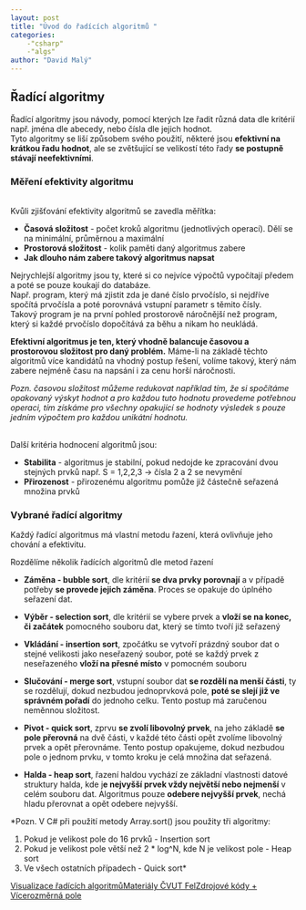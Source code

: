 ```yaml
---
layout: post
title: "Úvod do řadících algoritmů "
categories:
    -"csharp"
    -"algs"
author: "David Malý"
--- 
```



## Řadící algoritmy



Řadící algoritmy jsou návody, pomocí kterých lze řadit různá data dle kritérií např. jména dle abecedy, nebo čísla dle jejich hodnot.
<br>Tyto algoritmy se liší způsobem svého použití, některé jsou **efektivní na krátkou řadu hodnot**, ale se zvětšující se velikostí této řady **se postupně stávají neefektivními**.






### Měření efektivity algoritmu
<br>Kvůli zjišťování efektivity algoritmů se zavedla měřítka:<br>
- **Časová složitost** - počet kroků algoritmu (jednotlivých operací). Dělí se na minimální, průměrnou a maximální
- **Prostorová složitost** - kolik paměti daný algoritmus zabere
- **Jak dlouho nám zabere takový algoritmus napsat**



Nejrychlejší algoritmy jsou ty, které si co nejvíce výpočtů vypočítají předem a poté se pouze koukají do databáze.<br>
 Např. program, který má zjistit zda je dané číslo prvočíslo, si nejdříve spočítá prvočísla a poté porovnává vstupní parametr s těmito čísly.
<br>Takový program je na první pohled prostorově náročnější než program, který si každé prvočíslo dopočítává za běhu a nikam ho neukládá.

**Efektivní algoritmus je ten, který vhodně balancuje časovou a prostorovou složitost pro daný problém.** Máme-li na základě těchto algoritmů více kandidátů na vhodný postup řešení, volíme takový, který nám zabere nejméně času na napsání i za cenu horší náročnosti.

*Pozn. časovou složitost můžeme redukovat například tím, že si spočítáme opakovaný výskyt hodnot a pro každou tuto hodnotu provedeme potřebnou operaci, tím získáme pro všechny opakující se hodnoty výsledek s pouze jedním výpočtem pro každou unikátní hodnotu.*

<br>Další kritéria hodnocení algoritmů jsou:


- **Stabilita** - algoritmus je stabilní, pokud nedojde ke zpracování dvou stejných prvků např. S = 1,2,2,3 -> čísla 2 a 2 se nevymění
- **Přirozenost** - přirozenému algoritmu pomůže již částečně seřazená množina prvků



### Vybrané řadící algoritmy


Každý řadící algoritmus má vlastní metodu řazení, která ovlivňuje jeho chování a efektivitu.

Rozdělíme několik řadících algoritmů dle metod řazení


- **Záměna - bubble sort**, dle kritérií **se dva prvky porovnají** a v případě potřeby **se provede jejich záměna**. Proces se opakuje do úplného seřazení dat.

- **Výběr - selection sort**, dle kritérií se vybere prvek a **vloží se na konec, či začátek** pomocného souboru dat, který se tímto tvoří již seřazený

- **Vkládání - insertion sort**, zpočátku se vytvoří prázdný soubor dat o stejné velikosti jako neseřazený soubor, poté se každý prvek z neseřazeného **vloží na přesné místo** v pomocném souboru

- **Slučování - merge sort**, vstupní soubor dat **se rozdělí na menší části**, ty se rozdělují, dokud nezbudou jednoprvková pole, **poté se slejí již ve správném pořadí** do jednoho celku. Tento postup má zaručenou neměnnou složitost.

- **Pivot - quick sort**, zprvu **se zvolí libovolný prvek**, na jeho základě **se pole přerovná** na dvě části, v každé této části opět zvolíme libovolný prvek a opět přerovnáme. Tento postup opakujeme, dokud nezbudou pole o jednom prvku, v tomto kroku je celá množina dat seřazená.

- **Halda - heap sort**, řazení haldou vychází ze základní vlastnosti datové struktury halda, kde j**e nejvyšší prvek vždy největší nebo nejmenší** v celém souboru dat. Algoritmus pouze **odebere nejvyšší prvek**, nechá hladu přerovnat a opět odebere nejvyšší.




*Pozn. V C# při použití metody Array.sort() jsou použity tři algoritmy:





1. Pokud je velikost pole do 16 prvků - Insertion sort
2. Pokud je velikost pole větší než 2 \* log^N, kde N je velikost pole - Heap sort
3. Ve všech ostatních případech - Quick sort*

[Visualizace řadících algoritmů](http://www.sorting-algorithms.com/)[Materiály ČVUT Fel](https://cw.fel.cvut.cz/wiki/_media/courses/x33dsp/dsp-p3.pdf)[Zdrojové kódy + Vícerozměrná pole](article/algs/Program.cs)